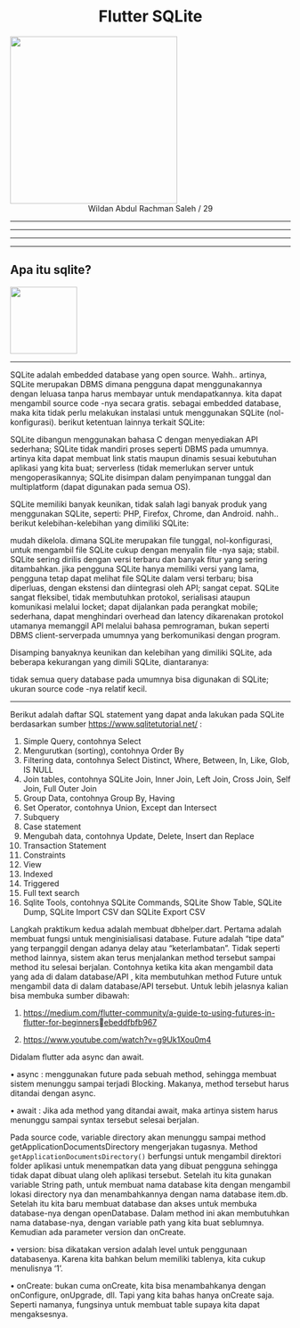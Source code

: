 <center><h1>Flutter SQLite</h1></center>
<img width=300 src='https://media.giphy.com/media/vISmwpBJUNYzukTnVx/giphy.gif'>
<center>Wildan Abdul Rachman Saleh / 29</center>

<hr></hr>
<hr></hr>
<hr></hr>
<hr></hr>

## Apa itu sqlite?
<img width=120 src='https://media.giphy.com/media/VJZchn7VWWE2qq7rtJ/giphy.gif'>

<hr>

SQLite adalah embedded database yang open source. Wahh.. artinya, SQLite merupakan DBMS dimana pengguna dapat menggunakannya dengan leluasa tanpa harus membayar untuk mendapatkannya. kita dapat mengambil source code -nya secara gratis. sebagai embedded database, maka kita tidak perlu melakukan instalasi untuk menggunakan SQLite (nol-konfigurasi). berikut ketentuan lainnya terkait SQLite:

SQLite dibangun menggunakan bahasa C dengan menyediakan API sederhana;
SQLite tidak mandiri proses seperti DBMS pada umumnya. artinya kita dapat membuat link statis maupun dinamis sesuai kebutuhan aplikasi yang kita buat;
serverless (tidak memerlukan server untuk mengoperasikannya;
SQLite disimpan dalam penyimpanan tunggal dan multiplatform (dapat digunakan pada semua OS).
 

SQLite memiliki banyak keunikan, tidak salah lagi banyak produk yang menggunakan SQLite, seperti: PHP, Firefox, Chrome, dan Android. nahh.. berikut kelebihan-kelebihan yang dimiliki SQLite:

mudah dikelola. dimana SQLite merupakan file tunggal, nol-konfigurasi, untuk mengambil file SQLite cukup dengan menyalin file -nya saja;
stabil. SQLite sering dirilis dengan versi terbaru dan banyak fitur yang sering ditambahkan. jika pengguna SQLite hanya memiliki versi yang lama, pengguna tetap dapat melihat file SQLite dalam versi terbaru;
bisa diperluas, dengan ekstensi dan diintegrasi oleh API;
sangat cepat. SQLite sangat fleksibel, tidak membutuhkan protokol, serialisasi ataupun komunikasi melalui locket;
dapat dijalankan pada perangkat mobile;
sederhana, dapat menghindari overhead dan latency dikarenakan protokol utamanya memanggil API melalui bahasa pemrograman, bukan seperti DBMS client-serverpada umumnya yang berkomunikasi dengan program.
 

Disamping banyaknya keunikan dan kelebihan yang dimiliki SQLite, ada beberapa kekurangan yang dimili SQLite, diantaranya:

tidak semua query database pada umumnya bisa digunakan di SQLite;
ukuran source code -nya relatif kecil.

</hr>


<hr>

Berikut adalah daftar SQL statement yang dapat anda lakukan pada SQLite berdasarkan 
sumber https://www.sqlitetutorial.net/ :
1. Simple Query, contohnya Select
2. Mengurutkan (sorting), contohnya Order By
3. Filtering data, contohnya Select Distinct, Where, Between, In, Like, Glob, IS NULL
4. Join tables, contohnya SQLite Join, Inner Join, Left Join, Cross Join, Self Join, Full Outer 
Join
5. Group Data, contohnya Group By, Having
6. Set Operator, contohnya Union, Except dan Intersect
7. Subquery
8. Case statement
9. Mengubah data, contohnya Update, Delete, Insert dan Replace
10. Transaction Statement
11. Constraints
12. View
13. Indexed
14. Triggered
15. Full text search
16. Sqlite Tools, contohnya SQLite Commands, SQLite Show Table, SQLite Dump, SQLite
Import CSV dan SQLite Export CSV

Langkah praktikum kedua adalah membuat dbhelper.dart. Pertama adalah membuat fungsi
untuk menginisialisasi database.
Future adalah “tipe data” yang terpanggil dengan adanya delay atau “keterlambatan”. Tidak
seperti method lainnya, sistem akan terus menjalankan method tersebut sampai method itu
selesai berjalan. Contohnya ketika kita akan mengambil data yang ada di dalam database/API
, kita membutuhkan method Future untuk mengambil data di dalam database/API tersebut.
Untuk lebih jelasnya kalian bisa membuka sumber dibawah:

1. https://medium.com/flutter-community/a-guide-to-using-futures-in-flutter-for-beginnersebeddfbfb967

2. https://www.youtube.com/watch?v=g9Uk1Xou0m4

Didalam flutter ada async dan await.

• async : menggunakan future pada sebuah method, sehingga membuat sistem menunggu
sampai terjadi Blocking. Makanya, method tersebut harus ditandai dengan async.

• await : Jika ada method yang ditandai await, maka artinya sistem harus menunggu sampai
syntax tersebut selesai berjalan.

Pada source code, variable directory akan menunggu sampai method
getApplicationDocumentsDirectory mengerjakan tugasnya. Method
<code>getApplicationDocumentsDirectory()</code> berfungsi untuk mengambil direktori folder aplikasi
untuk menempatkan data yang dibuat pengguna sehingga tidak dapat dibuat ulang oleh
aplikasi tersebut. Setelah itu kita gunakan variable String path, untuk membuat nama
database kita dengan mengambil lokasi directory nya dan menambahkannya dengan nama
database item.db.
Setelah itu kita baru membuat database dan akses untuk membuka database-nya dengan
openDatabase. Dalam method ini akan membutuhkan nama database-nya, dengan variable
path yang kita buat seblumnya. Kemudian ada parameter version dan onCreate.

• version: bisa dikatakan version adalah level untuk penggunaan databasenya. Karena kita
bahkan belum memiliki tablenya, kita cukup menulisnya ‘1’.

• onCreate: bukan cuma onCreate, kita bisa menambahkanya dengan onConfigure,
onUpgrade, dll. Tapi yang kita bahas hanya onCreate saja. Seperti namanya, fungsinya
untuk membuat table supaya kita dapat mengaksesnya.
</hr>